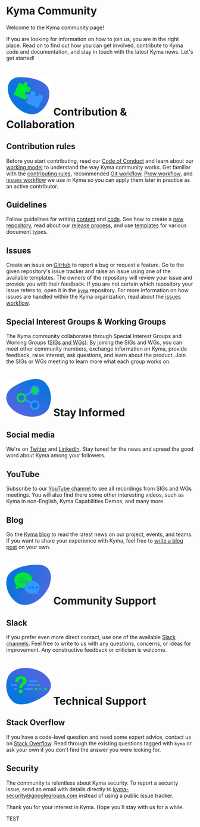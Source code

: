 # Kyma Community

Welcome to the Kyma community page!

If you are looking for information on how to join us, you are in the right place. Read on to find out how you can get involved, contribute to Kyma code and documentation, and stay in touch with the latest Kyma news. Let's get started!

# <img src="assets/contribution-collaboration-icon.svg" width="120"> Contribution & Collaboration

## Contribution rules

Before you start contributing, read our [Code of Conduct](docs/contributing/01-code-of-conduct.md) and learn about our [working model](docs/governance/01-governance.md) to understand the way Kyma community works. Get familiar with the [contributing rules](docs/contributing/02-contributing.md), recommended [Git workflow](docs/contributing/03-git-workflow.md), [Prow workflow](docs/contributing/04-prow-workflow.md), and [issues workflow](docs/governance/03-issues-workflow.md) we use in Kyma so you can apply them later in practice as an active contributor.

## Guidelines

Follow guidelines for writing [content](docs/guidelines/content-guidelines) and [code](docs/guidelines/technical-guidelines). See how to create a [new repository](docs/guidelines/repository-guidelines), read about our [release process](docs/guidelines/releases-guidelines), and use [templates](docs/guidelines/templates/templates-type.md) for various document types.

## Issues

Create an issue on [GitHub](https://github.com/kyma-project) to report a bug or request a feature. Go to the given repository's issue tracker and raise an issue using one of the available templates. The owners of the repository will review your issue and provide you with their feedback. If you are not certain which repository your issue refers to, open it in the [`kyma`](https://github.com/kyma-project/kyma) repository. For more information on how issues are handled within the Kyma organization, read about the [issues workflow](docs/governance/03-issues-workflow.md).

## Special Interest Groups & Working Groups

The Kyma community collaborates through Special Interest Groups and Working Groups ([SIGs and WGs](docs/contributing/05-sig-and-wg.md)). By joining the SIGs and WGs, you can meet other community members, exchange information on Kyma, provide feedback, raise interest, ask questions, and learn about the product. Join the SIGs or WGs meeting to learn more what each group works on.

# <img src="assets/stay-informed-icon.svg" width="120"> Stay Informed

## Social media

We're on [Twitter](https://twitter.com/kymaproject) and [LinkedIn](https://www.linkedin.com/company/kyma-project/). Stay tuned for the news and spread the good word about Kyma among your followers.

## YouTube

Subscribe to our [YouTube channel](https://www.youtube.com/channel/UC8Q8bBtYe9gQN-dQ-_L8JvQ) to see all recordings from  SIGs and WGs meetings. You will also find there some other interesting videos, such as Kyma in non-English, Kyma Capabilities Demos, and many more.

## Blog

Go the [Kyma blog](https://kyma-project.io/blog/) to read the latest news on our project, events, and teams. If you want to share your experience with Kyma, feel free to [write a blog post](https://github.com/kyma-project/website/blob/main/docs/write-blog-posts.md) on your own.

# <img src="assets/community-support-icon.svg" width="120"> Community Support

## Slack

If you prefer even more direct contact, use one of the available [Slack channels](http://slack.kyma-project.io/). Feel free to write to us with any questions, concerns, or ideas for improvement. Any constructive feedback or criticism is welcome.

# <img src="assets/technical-support-icon.svg" width="120"> Technical Support

## Stack Overflow

If you have a code-level question and need some expert advice, contact us on [Stack Overflow](https://stackoverflow.com/questions/tagged/kyma). Read through the existing questions tagged with `kyma` or ask your own if you don't find the answer you were looking for.

## Security

The community is relentless about Kyma security. To report a security issue, send an email with details directly to [kyma-security@googlegroups.com](mailto:kyma-security@googlegroups.com) instead of using a public issue tracker.

Thank you for your interest in Kyma. Hope you'll stay with us for a while.


TEST

